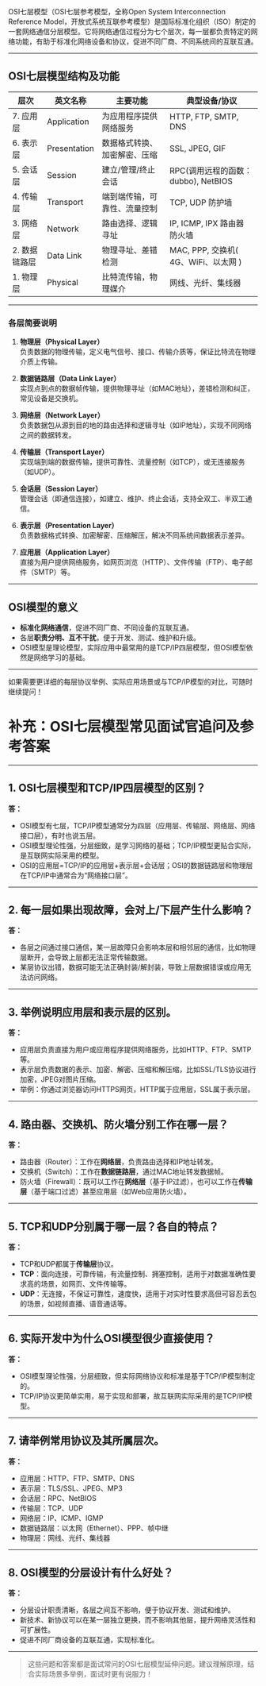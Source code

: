 OSI七层模型（OSI七层参考模型，全称Open System Interconnection Reference Model，开放式系统互联参考模型）是国际标准化组织（ISO）制定的一套网络通信分层模型。它将网络通信过程分为七个层次，每一层都负责特定的网络功能，有助于标准化网络设备和协议，促进不同厂商、不同系统间的互联互通。

---

## OSI七层模型结构及功能

| 层次          | 英文名称     | 主要功能                     | 典型设备/协议                        |
| ------------- | ------------ | ---------------------------- | ------------------------------------ |
| 7. 应用层     | Application  | 为应用程序提供网络服务       | HTTP, FTP, SMTP, DNS                 |
| 6. 表示层     | Presentation | 数据格式转换、加密解密、压缩 | SSL, JPEG, GIF                       |
| 5. 会话层     | Session      | 建立/管理/终止会话           | RPC(调用远程的函数：dubbo), NetBIOS  |
| 4. 传输层     | Transport    | 端到端传输，可靠性、流量控制 | TCP, UDP  防护墙                     |
| 3. 网络层     | Network      | 路由选择、逻辑寻址           | IP, ICMP, IPX   路由器  防火墙       |
| 2. 数据链路层 | Data Link    | 物理寻址、差错检测           | MAC, PPP, 交换机( 4G、WiFi、以太网 ) |
| 1. 物理层     | Physical     | 比特流传输，物理媒介         | 网线、光纤、集线器                   |

---

### 各层简要说明

1. **物理层（Physical Layer）**  
   负责数据的物理传输，定义电气信号、接口、传输介质等，保证比特流在物理介质上传输。

2. **数据链路层（Data Link Layer）**  
   实现点到点的数据帧传输，提供物理寻址（如MAC地址），差错检测和纠正，常见设备是交换机。

3. **网络层（Network Layer）**  
   负责数据包从源到目的地的路由选择和逻辑寻址（如IP地址），实现不同网络之间的数据转发。

4. **传输层（Transport Layer）**  
   实现端到端的数据传输，提供可靠性、流量控制（如TCP），或无连接服务（如UDP）。

5. **会话层（Session Layer）**  
   管理会话（即通信连接），如建立、维护、终止会话，支持全双工、半双工通信。

6. **表示层（Presentation Layer）**  
   负责数据格式转换、加密解密、压缩解压，解决不同系统间数据表示差异。

7. **应用层（Application Layer）**  
   直接为用户提供网络服务，如网页浏览（HTTP）、文件传输（FTP）、电子邮件（SMTP）等。

---

## OSI模型的意义

- **标准化网络通信**，促进不同厂商、不同设备的互联互通。
- 各层**职责分明、互不干扰**，便于开发、测试、维护和升级。
- OSI模型是理论模型，实际应用中最常用的是TCP/IP四层模型，但OSI模型依然是网络学习的基础。

---

如果需要更详细的每层协议举例、实际应用场景或与TCP/IP模型的对比，可随时继续提问！



# 补充：OSI七层模型常见面试官追问及参考答案

---

## 1. OSI七层模型和TCP/IP四层模型的区别？

**答：**
- OSI模型有七层，TCP/IP模型通常分为四层（应用层、传输层、网络层、网络接口层），有时也说五层。
- OSI模型理论性强，分层细致，是学习网络的基础；TCP/IP模型更贴合实际，是互联网实际采用的模型。
- OSI的应用层=TCP/IP的应用层+表示层+会话层；OSI的数据链路层和物理层在TCP/IP中通常合为“网络接口层”。

---

## 2. 每一层如果出现故障，会对上/下层产生什么影响？

**答：**
- 各层之间通过接口通信，某一层故障只会影响本层和相邻层的通信，比如物理层断开，会导致上层都无法正常传输数据。
- 某层协议出错，数据可能无法正确封装/解封装，导致上层数据错误或应用无法访问网络。

---

## 3. 举例说明应用层和表示层的区别。

**答：**
- 应用层负责直接为用户或应用程序提供网络服务，比如HTTP、FTP、SMTP等。
- 表示层负责数据的表示、加密、解密、压缩和解压缩，比如SSL/TLS协议进行加密，JPEG对图片压缩。
- 举例：你通过浏览器访问HTTPS网页，HTTP属于应用层，SSL属于表示层。

---

## 4. 路由器、交换机、防火墙分别工作在哪一层？

**答：**
- 路由器（Router）：工作在**网络层**，负责路由选择和IP地址转发。
- 交换机（Switch）：工作在**数据链路层**，通过MAC地址转发数据帧。
- 防火墙（Firewall）：既可以工作在**网络层**（基于IP过滤），也可以工作在**传输层**（基于端口过滤）甚至应用层（如Web应用防火墙）。

---

## 5. TCP和UDP分别属于哪一层？各自的特点？

**答：**
- TCP和UDP都属于**传输层**协议。
- **TCP**：面向连接，可靠传输，有流量控制、拥塞控制，适用于对数据准确性要求高的场景，如网页、文件传输等。
- **UDP**：无连接，不保证可靠性，速度快，适用于对实时性要求高但可容忍丢包的场景，如视频直播、语音通话等。

---

## 6. 实际开发中为什么OSI模型很少直接使用？

**答：**
- OSI模型理论性强，分层细致，但实际网络协议和标准是基于TCP/IP模型制定的。
- TCP/IP协议更简单实用，易于实现和部署，故互联网实际采用的是TCP/IP模型。

---

## 7. 请举例常用协议及其所属层次。

**答：**
- 应用层：HTTP、FTP、SMTP、DNS
- 表示层：TLS/SSL、JPEG、MP3
- 会话层：RPC、NetBIOS
- 传输层：TCP、UDP
- 网络层：IP、ICMP、IGMP
- 数据链路层：以太网（Ethernet）、PPP、帧中继
- 物理层：网线、光纤、集线器

---

## 8. OSI模型的分层设计有什么好处？

**答：**
- 分层设计职责清晰，各层之间互不影响，便于协议开发、测试和维护。
- 新技术、新协议可以在某一层独立更换，而不影响其他层，提升网络灵活性和可扩展性。
- 促进不同厂商设备的互联互通，实现标准化。

---

> 这些问题和答案都是面试常问的OSI七层模型延伸问题。建议理解原理，结合实际场景多举例，面试时更有说服力！